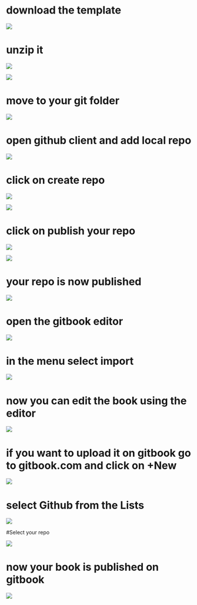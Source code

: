 # download the template

![](../assets/Screenshot-2018-01-04-15.23.26.jpg)

# unzip it

![](../assets/Screenshot-2018-01-04-15.25.57.jpg)

![](../assets/Screenshot-2018-01-04-15.26.30.jpg)

# move to your git folder

![](../assets/Screenshot-2018-01-04-15.27.59.jpg)

# open github client and add local repo

![](../assets/Screenshot-2018-01-04-15.28.34.jpg)

# click on create repo

![](../assets/Screenshot-2018-01-04-15.28.55.jpg)

![](../assets/Screenshot-2018-01-04-15.29.21.jpg)

# click on publish your repo

![](../assets/Screenshot-2018-01-04-15.29.41.jpg)

![](../assets/Screenshot-2018-01-04-15.29.58.jpg)

# your repo is now published

![](../assets/Screenshot-2018-01-04-15.33.02.jpg)

# open the gitbook editor

![](../assets/Screenshot-2018-01-04-15.32.25.jpg)

# in the menu select import

![](../assets/Screenshot-2018-01-04-15.33.23.jpg)

# now you can edit the book using the editor

![](../assets/Screenshot-2018-01-04-15.35.19.jpg)

# if you want to upload it on gitbook go to gitbook.com and click on +New

![](../assets/Screenshot-2018-01-04-15.36.12.jpg)

# select Github from the Lists

![](../assets/Screenshot-2018-01-04-15.36.24.jpg)

#Select your repo

![](../assets/Screenshot-2018-01-04-15.36.34.jpg)

# now your book is published on gitbook

![](../assets/Screenshot-2018-01-04-15.41.42.jpg)
